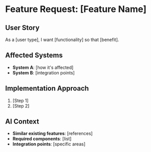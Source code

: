 # Feature Request: [Feature Name]

## User Story
As a [user type], I want [functionality] so that [benefit].

## Affected Systems
-   **System A**: [how it's affected]
-   **System B**: [integration points]

## Implementation Approach
1.  [Step 1]
2.  [Step 2]

## AI Context
-   **Similar existing features**: [references]
-   **Required components**: [list]
-   **Integration points**: [specific areas]
